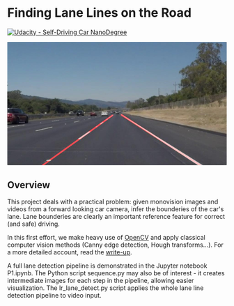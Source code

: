 [//]: # (Image References)
[image1]: ./test_images_output/solidWhiteRight.jpg

# **Finding Lane Lines on the Road** 
[![Udacity - Self-Driving Car NanoDegree](https://s3.amazonaws.com/udacity-sdc/github/shield-carnd.svg)](http://www.udacity.com/drive)

![lane lines overlaid][image1]

Overview
---

This project deals with a practical problem: given monovision images and videos from a forward looking car camera, infer the bounderies of the car's lane. Lane bounderies are clearly an important reference feature for correct (and safe) driving.

In this first effort, we make heavy use of [OpenCV](https://opencv.org/) and apply classical computer vision methods (Canny edge detection, Hough transforms...). For a more detailed account, read the [write-up](writeup.md).

A full lane detection pipeline is demonstrated in the Jupyter notebook P1.ipynb. The Python script sequence.py may also be of interest - it creates intermediate images for each step in the pipeline, allowing easier visualization. The lr_lane_detect.py script applies the whole lane line detection pipeline to video input.
